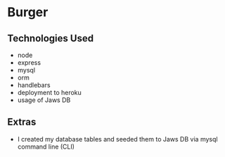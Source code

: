 # Burger
## Technologies Used
* node 
* express
* mysql 
* orm 
* handlebars
* deployment to heroku
* usage of Jaws DB

## Extras
* I created my database tables and seeded them to Jaws DB via mysql command line (CLI)
